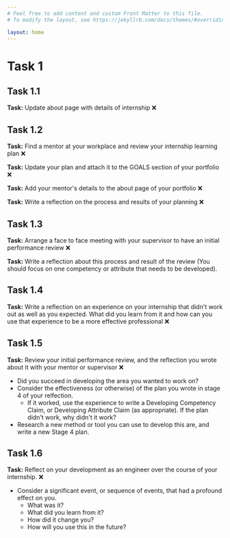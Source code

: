 ```yaml
---
# Feel free to add content and custom Front Matter to this file.
# To modify the layout, see https://jekyllrb.com/docs/themes/#overriding-theme-defaults

layout: home
---
```

# Task 1

## Task 1.1
**Task:** Update about page with details of internship ❌

## Task 1.2
**Task:** Find a mentor at your workplace and review your internship learning plan ❌

**Task:** Update your plan and attach it to the GOALS section of your portfolio ❌

**Task:** Add your mentor's details to the about page of your portfolio ❌

**Task:** Write a reflection on the process and results of your planning ❌

## Task 1.3
**Task:** Arrange a face to face meeting with your supervisor to have an initial performance review ❌

**Task:** Write a reflection about this process and result of the review (You should focus on one competency or attribute that needs to be developed).

## Task 1.4
**Task:** Write a reflection on an experience on your internship that didn't work out as well as you expected. What did you learn from it and how can you use that experience to be a more effective professional ❌

## Task 1.5
**Task:** Review your initial performance review, and the reflection you wrote about it with your mentor or supervisor ❌
- Did you succeed in developing the area you wanted to work on?
- Consider the effectiveness (or otherwise) of the plan you wrote in stage 4 of your relfection.
	- If it worked, use the experience to write a Developing Competency Claim, or Developing Attribute Claim (as appropriate). If the plan didn't work, why didn't it work?
- Research a new method or tool you can use to develop this are, and write a new Stage 4 plan.


## Task 1.6
**Task:** Reflect on your development as an engineer over the course of your internship. ❌
- Consider a significant event, or sequence of events, that had a profound effect on you.
	- What was it?
	- What did you learn from it?
	- How did it change you?
	- How will you use this in the future?

